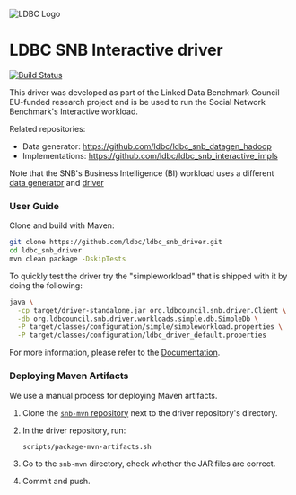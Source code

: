 ![LDBC Logo](ldbc-logo.png)
# LDBC SNB Interactive driver

[![Build Status](https://circleci.com/gh/ldbc/ldbc_snb_interactive_driver.svg?style=svg)](https://circleci.com/gh/ldbc/ldbc_snb_interactive_driver)

This driver was developed as part of the Linked Data Benchmark Council EU-funded research project and is be used to run the Social Network Benchmark's Interactive workload.

Related repositories:

* Data generator: https://github.com/ldbc/ldbc_snb_datagen_hadoop
* Implementations: https://github.com/ldbc/ldbc_snb_interactive_impls

Note that the SNB's Business Intelligence (BI) workload uses a different [data generator](https://github.com/ldbc/ldbc_snb_datagen_spark) and [driver](https://github.com/ldbc/ldbc_snb_bi)

### User Guide

Clone and build with Maven:

```bash
git clone https://github.com/ldbc/ldbc_snb_driver.git
cd ldbc_snb_driver
mvn clean package -DskipTests
```

To quickly test the driver try the "simpleworkload" that is shipped with it by doing the following:

```bash
java \
  -cp target/driver-standalone.jar org.ldbcouncil.snb.driver.Client \
  -db org.ldbcouncil.snb.driver.workloads.simple.db.SimpleDb \
  -P target/classes/configuration/simple/simpleworkload.properties \
  -P target/classes/configuration/ldbc_driver_default.properties
```

For more information, please refer to the [Documentation](https://github.com/ldbc/ldbc_driver/wiki).

### Deploying Maven Artifacts

We use a manual process for deploying Maven artifacts.

1. Clone the [`snb-mvn` repository](https://github.com/ldbc/snb-mvn) next to the driver repository's directory.

2. In the driver repository, run:

    ```bash
    scripts/package-mvn-artifacts.sh
    ```

3. Go to the `snb-mvn` directory, check whether the JAR files are correct.

4. Commit and push.
